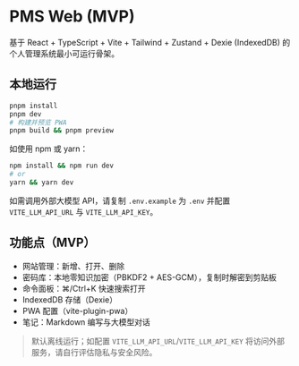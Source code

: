 # PMS Web (MVP)

基于 React + TypeScript + Vite + Tailwind + Zustand + Dexie (IndexedDB) 的个人管理系统最小可运行骨架。

## 本地运行

```bash
pnpm install
pnpm dev
# 构建并预览 PWA
pnpm build && pnpm preview
```

如使用 npm 或 yarn：
```bash
npm install && npm run dev
# or
yarn && yarn dev
```

如需调用外部大模型 API，请复制 `.env.example` 为 `.env` 并配置 `VITE_LLM_API_URL` 与 `VITE_LLM_API_KEY`。

## 功能点（MVP）
- 网站管理：新增、打开、删除
- 密码库：本地零知识加密（PBKDF2 + AES-GCM），复制时解密到剪贴板
- 命令面板：⌘/Ctrl+K 快速搜索打开
- IndexedDB 存储（Dexie）
- PWA 配置（vite-plugin-pwa）
- 笔记：Markdown 编写与大模型对话

> 默认离线运行；如配置 `VITE_LLM_API_URL`/`VITE_LLM_API_KEY` 将访问外部服务，请自行评估隐私与安全风险。
